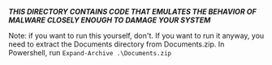 ***THIS DIRECTORY CONTAINS CODE THAT EMULATES THE BEHAVIOR OF MALWARE CLOSELY ENOUGH TO DAMAGE YOUR SYSTEM***

Note: if you want to run this yourself, don't. If you want to run it anyway, you need to extract the Documents directory from Documents.zip. In Powershell, run `Expand-Archive .\Documents.zip`
